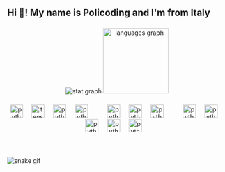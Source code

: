 <h2 align="left"> Hi 👋! My name is Policoding and I'm from Italy</h2>

###

<div align="center">
  <img src="https://github-readme-stats.vercel.app/api?username=lor1290&show_icons=true&theme=gruvbox" alt="stat graph"/>
  <img src="https://github-readme-stats.vercel.app/api/top-langs?username=lor1290&locale=en&hide_title=false&show_icons=true&theme=gruvbox" height="150" alt="languages graph"  />
</div>

###

<div align="center">
  <img src="https://cdn.jsdelivr.net/gh/devicons/devicon/icons/python/python-original.svg" height="30" alt="python logo"  />
  <img width="12" />
  <img src="https://cdn.jsdelivr.net/gh/devicons/devicon@latest/icons/tensorflow/tensorflow-original.svg" height="30" alt="tensorflow logo"/>
  <img width="12" />
  <img src="https://cdn.jsdelivr.net/gh/devicons/devicon@latest/icons/pytorch/pytorch-original.svg" height="30" alt="python logo"  />
  <img width="12" />
  <img src="https://cdn.jsdelivr.net/gh/devicons/devicon@latest/icons/opencv/opencv-original.svg" height="30" alt="python logo"  />
  <img width="36" />
  <img src="https://cdn.jsdelivr.net/gh/devicons/devicon@latest/icons/csharp/csharp-original.svg" height="30" alt="python logo"  />
  <img width="12" />
  <img src="https://cdn.jsdelivr.net/gh/devicons/devicon@latest/icons/cplusplus/cplusplus-original.svg" height="30" alt="python logo"  />
  <img width="12" />
  <img src="https://cdn.jsdelivr.net/gh/devicons/devicon@latest/icons/java/java-original.svg" height="30" alt="python logo"  />
  <img width="36" />
  <img src="https://cdn.jsdelivr.net/gh/devicons/devicon@latest/icons/javascript/javascript-original.svg" height="30" alt="python logo"  />
  <img width="12" />
  <img src="https://cdn.jsdelivr.net/gh/devicons/devicon@latest/icons/typescript/typescript-original.svg" height="30" alt="python logo"  />
  <img width="12" />
  <img src="https://cdn.jsdelivr.net/gh/devicons/devicon@latest/icons/angularjs/angularjs-original.svg" height="30" alt="python logo"  />
  <img width="12" />
  <img src="https://cdn.jsdelivr.net/gh/devicons/devicon@latest/icons/vuejs/vuejs-original.svg" height="30" alt="python logo"  />
  <img width="12" />
  <img src="https://cdn.jsdelivr.net/gh/devicons/devicon@latest/icons/mariadb/mariadb-original.svg" height="30" alt="python logo"  />
  <img width="12" />
</div>

###
<br clear="both">

![snake gif](https://github.com/Lor1290/Lor1290/blob/output/github-contribution-grid-snake.gif) 

###

